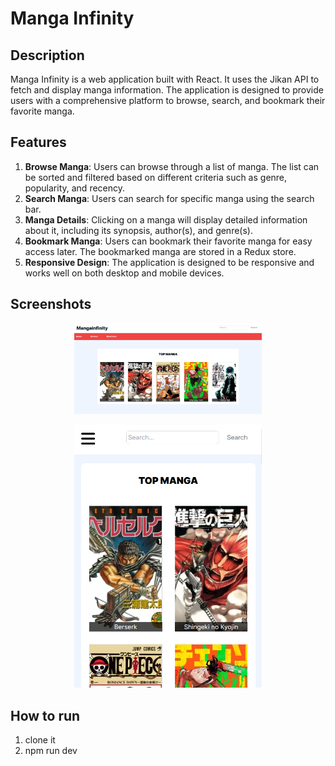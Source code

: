 # Manga Infinity

## Description
Manga Infinity is a web application built with React. It uses the Jikan API to fetch and display manga information. The application is designed to provide users with a comprehensive platform to browse, search, and bookmark their favorite manga.

## Features
1. **Browse Manga**: Users can browse through a list of manga. The list can be sorted and filtered based on different criteria such as genre, popularity, and recency.
2. **Search Manga**: Users can search for specific manga using the search bar.
3. **Manga Details**: Clicking on a manga will display detailed information about it, including its synopsis, author(s), and genre(s).
4. **Bookmark Manga**: Users can bookmark their favorite manga for easy access later. The bookmarked manga are stored in a Redux store.
5. **Responsive Design**: The application is designed to be responsive and works well on both desktop and mobile devices.

## Screenshots
<p align="center">
  <img src="./public/preview-desktop.png" alt="Preview desktop" width="300" />
</p>

<p align="center">
  <img src="./public/preview-mobile.png" alt="Preview mobile" width="300" />
</p>



## How to run

1. clone it
2. npm run dev